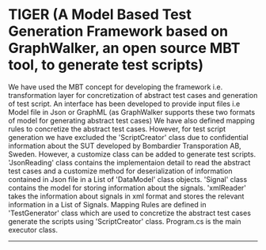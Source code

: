 # TIGER (A Model Based Test Generation Framework based on GraphWalker, an open source MBT tool, to generate test scripts)
We have used the MBT concept for developing the framework i.e. transformation layer for concretization of abstract test cases and generation of test script.
An interface has been developed to provide input files i.e Model file in Json or GraphML (as GraphWalker supports these two formats of model for generating abstract test cases)
We have also defined mapping rules to concretize the abstract test cases. However, for test script generation we have excluded the 'ScriptCreator' class due to confidential information about the SUT developed by Bombardier Transporation AB, Sweden. However, a customize class can be added to generate test scripts.
'JsonReading' class contains the implementaion detail to read the abstract test cases and a customize method for deserialization of information contained in Json file in a List of 'DataModel' class objects.
'Signal' class contains the model for storing information about the signals.
'xmlReader' takes the information about signals in xml format and stores the relevant information in a List of Signals.
Mapping Rules are defined in 'TestGenerator' class which are used to concretize the abstract test cases generate the scripts using 'ScriptCreator' class.
Program.cs is the main executor class.

_______________________________________________________________________________________________________________________________________________________________________________
